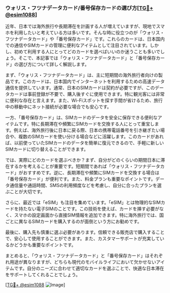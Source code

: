 ### ウォリス・フツナデータカード/番号保存カードの選び方[[TG💪+ @esim1088](https://t.me/s/esim1088)]

近年、日本では海外旅行や長期滞在を計画する人が増えていますが、現地でスマホを利用したいと考えている方は多いです。そんな時に役立つのが「ウォリス・フツナデータカード」や「番号保存カード」です。これらのカードは、日本国内での通信やSIMカードの管理に便利なアイテムとして注目されています。しかし、初めて利用する人にとってどのカードを選べばいいのか迷うことも多いでしょう。そこで、本記事では「ウォリス・フツナデータカード」と「番号保存カード」の選び方について詳しく解説します。

まず、「ウォリス・フツナデータカード」は、主に短期間の海外旅行者向けの製品です。このカードは、日本国内でインターネットを利用するための高速データ通信を提供しています。通常、日本のSIMカードは契約が必要ですが、このデータカードは事前登録が不要で、購入後すぐに使用できます。特に観光客には非常に便利な存在と言えます。また、Wi-Fiスポットを探す手間が省けるため、旅行中の移動中にネット接続が必要な場合でも安心です。

一方、「番号保存カード」は、SIMカードのデータを安全に保存できる便利なアイテムです。特に長期滞在や頻繁にSIMカードを交換する人にとって重宝します。例えば、海外旅行後に日本に戻る際、日本の携帯電話番号を引き継ぎたい場合や、複数のSIMカードを使い分ける場合などに活躍します。このカードがあれば、以前使っていたSIMカードのデータを簡単に復元できるので、手軽に新しいSIMカードに切り替えることができます。

では、実際にどのカードを選ぶべきか？まず、自分がどのくらいの期間日本に滞在するかを考えることが重要です。短期間であれば「ウォリス・フツナデータカード」がおすすめです。逆に、長期滞在や頻繁にSIMカードを交換する場合は「番号保存カード」が便利です。また、料金プランも重要なポイントです。データ通信量や通話時間、SMSの利用頻度などを考慮し、自分に合ったプランを選ぶことが大切です。

さらに、最近では「eSIM」も注目を集めています。「eSIM」とは物理的なSIMカードを持たない電子SIMのことです。この技術を使えば、カードを挿す必要がなく、スマホの設定画面から直接SIM情報を追加できます。特に海外旅行では、国ごとに異なるSIMカードを購入するのが面倒という方にお勧めです。

最後に、購入先も慎重に選ぶ必要があります。信頼できる販売店で購入することで、安心して使用することができます。また、カスタマーサポートが充実しているかどうかも重要なポイントです。

まとめると、「ウォリス・フツナデータカード」と「番号保存カード」はそれぞれ用途が異なりますが、どちらも現代のモバイルライフにおいて欠かせないアイテムです。自分のニーズに合わせて適切なカードを選ぶことで、快適な日本滞在をサポートしてくれることでしょう。

[[TG💪+ @esim1088](https://t.me/s/esim1088) ![Image](https://i.postimg.cc/Y0z9fWf4/image.png)]